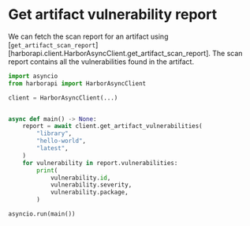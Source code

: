# Get artifact vulnerability report

We can fetch the scan report for an artifact using [`get_artifact_scan_report`][harborapi.client.HarborAsyncClient.get_artifact_scan_report]. The scan report contains all the vulnerabilities found in the artifact.

```py
import asyncio
from harborapi import HarborAsyncClient

client = HarborAsyncClient(...)


async def main() -> None:
    report = await client.get_artifact_vulnerabilities(
        "library",
        "hello-world",
        "latest",
    )
    for vulnerability in report.vulnerabilities:
        print(
            vulnerability.id,
            vulnerability.severity,
            vulnerability.package,
        )

asyncio.run(main())
```

<!-- See ext recipe for a maidaofowqwfq -->
